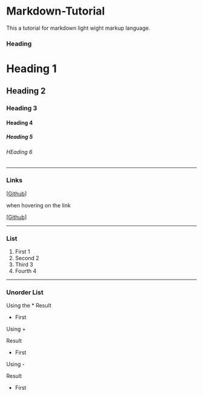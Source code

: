 # Markdown-Tutorial
This a tutorial for markdown light wight markup language.
### Heading 
# Heading 1
## Heading 2
### Heading 3
#### Heading 4
##### Heading 5
###### HEading 6
---
### Links

[[Github](https://www.github.com)]

when hovering on the link

[[Github](https://github.com/SeluHadu "SeluHadu")]

---
### List
1. First 1
1. Second 2
1. Third 3
1. Fourth 4
---
### Unorder List
Using the * 
Result

* First

Using +

Result
+ First

Using -

Result

- First
